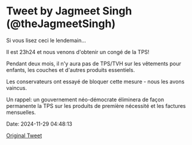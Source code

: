 # Tweet by Jagmeet Singh (@theJagmeetSingh)

Si vous lisez ceci le lendemain...

Il est 23h24 et nous venons d'obtenir un congé de la TPS!

Pendant deux mois, il n'y aura pas de TPS/TVH sur les vêtements pour enfants, les couches et d'autres produits essentiels.

Les conservateurs ont essayé de bloquer cette mesure - nous les avons vaincus.

Un rappel: un gouvernement néo-démocrate éliminera de façon permanente la TPS sur les produits de première nécessité et les factures mensuelles.

Date: 2024-11-29 04:48:13

[Original Tweet](https://x.com/theJagmeetSingh/status/1862357878507544829)
